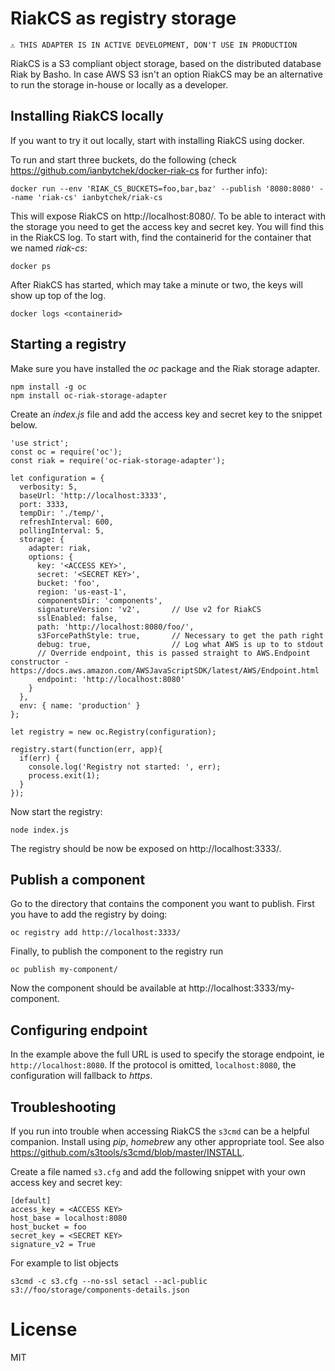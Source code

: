 # RiakCS as registry storage

`⚠️ THIS ADAPTER IS IN ACTIVE DEVELOPMENT, DON'T USE IN PRODUCTION`

RiakCS is a S3 compliant object storage, based on the distributed database Riak by Basho. In case AWS S3 isn't an option RiakCS may be an alternative to run the storage in-house or locally as a developer.

## Installing RiakCS locally

If you want to try it out locally, start with installing RiakCS using docker.

To run and start three buckets, do the following (check https://github.com/ianbytchek/docker-riak-cs for further info):

```
docker run --env 'RIAK_CS_BUCKETS=foo,bar,baz' --publish '8080:8080' --name 'riak-cs' ianbytchek/riak-cs
```

This will expose RiakCS on http://localhost:8080/. To be able to interact with the storage you need to get the access key and secret key. You will find this in the RiakCS log. To start with, find the containerid for the container that we named _riak-cs_:

```
docker ps
```

After RiakCS has started, which may take a minute or two, the keys will show up top of the log. 

```
docker logs <containerid>
```

## Starting a registry

Make sure you have installed the _oc_ package and the Riak storage adapter.

```
npm install -g oc
npm install oc-riak-storage-adapter
```

Create an _index.js_ file and add the access key and secret key to the snippet below.

```
'use strict';
const oc = require('oc');
const riak = require('oc-riak-storage-adapter');

let configuration = {
  verbosity: 5,
  baseUrl: 'http://localhost:3333',
  port: 3333,
  tempDir: './temp/',
  refreshInterval: 600,
  pollingInterval: 5,
  storage: {
    adapter: riak,
    options: {
      key: '<ACCESS KEY>',
      secret: '<SECRET KEY>',
      bucket: 'foo',
      region: 'us-east-1',
      componentsDir: 'components',
      signatureVersion: 'v2',       // Use v2 for RiakCS
      sslEnabled: false,
      path: 'http://localhost:8080/foo/', 
      s3ForcePathStyle: true,       // Necessary to get the path right
      debug: true,                  // Log what AWS is up to to stdout 
      // Override endpoint, this is passed straight to AWS.Endpoint constructor - https://docs.aws.amazon.com/AWSJavaScriptSDK/latest/AWS/Endpoint.html 
      endpoint: 'http://localhost:8080'
    }    
  },
  env: { name: 'production' }
};

let registry = new oc.Registry(configuration);

registry.start(function(err, app){
  if(err) {
    console.log('Registry not started: ', err);
    process.exit(1);
  }
});
```

Now start the registry:

```
node index.js
```

The registry should be now be exposed on http://localhost:3333/.


## Publish a component

Go to the directory that contains the component you want to publish. First you have to add the registry by doing: 

```
oc registry add http://localhost:3333/
``` 

Finally, to publish the component to the registry run

```
oc publish my-component/
```

Now the component should be available at http://localhost:3333/my-component.

## Configuring endpoint

In the example above the full URL is used to specify the storage endpoint, ie `http://localhost:8080`. If the protocol is omitted, `localhost:8080`, the configuration will fallback to _https_.

## Troubleshooting

If you run into trouble when accessing RiakCS the `s3cmd` can be a helpful companion. Install using _pip_, _homebrew_ any other appropriate tool. See also https://github.com/s3tools/s3cmd/blob/master/INSTALL.

Create a file named `s3.cfg` and add the following snippet with your own access key and secret key:

```
[default]
access_key = <ACCESS KEY>
host_base = localhost:8080
host_bucket = foo
secret_key = <SECRET KEY>
signature_v2 = True
```

For example to list objects

`s3cmd -c s3.cfg --no-ssl setacl --acl-public s3://foo/storage/components-details.json`

# License

MIT

